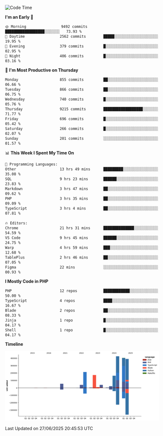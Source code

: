 <!--START_SECTION:waka-->
![Code Time](http://img.shields.io/badge/Code%20Time-3%2C739%20hrs%2049%20mins-blue)

**I'm an Early 🐤** 

```text
🌞 Morning                9492 commits        ██████████████████░░░░░░░   73.93 % 
🌆 Daytime                2562 commits        █████░░░░░░░░░░░░░░░░░░░░   19.95 % 
🌃 Evening                379 commits         █░░░░░░░░░░░░░░░░░░░░░░░░   02.95 % 
🌙 Night                  406 commits         █░░░░░░░░░░░░░░░░░░░░░░░░   03.16 % 
```
📅 **I'm Most Productive on Thursday** 

```text
Monday                   855 commits         ██░░░░░░░░░░░░░░░░░░░░░░░   06.66 % 
Tuesday                  866 commits         ██░░░░░░░░░░░░░░░░░░░░░░░   06.75 % 
Wednesday                740 commits         █░░░░░░░░░░░░░░░░░░░░░░░░   05.76 % 
Thursday                 9215 commits        ██████████████████░░░░░░░   71.77 % 
Friday                   696 commits         █░░░░░░░░░░░░░░░░░░░░░░░░   05.42 % 
Saturday                 266 commits         █░░░░░░░░░░░░░░░░░░░░░░░░   02.07 % 
Sunday                   201 commits         ░░░░░░░░░░░░░░░░░░░░░░░░░   01.57 % 
```


📊 **This Week I Spent My Time On** 

```text
💬 Programming Languages: 
Other                    13 hrs 49 mins      █████████░░░░░░░░░░░░░░░░   35.08 % 
SQL                      9 hrs 23 mins       ██████░░░░░░░░░░░░░░░░░░░   23.83 % 
Markdown                 3 hrs 47 mins       ██░░░░░░░░░░░░░░░░░░░░░░░   09.62 % 
PHP                      3 hrs 35 mins       ██░░░░░░░░░░░░░░░░░░░░░░░   09.09 % 
TypeScript               3 hrs 4 mins        ██░░░░░░░░░░░░░░░░░░░░░░░   07.81 % 

🔥 Editors: 
Chrome                   21 hrs 31 mins      ██████████████░░░░░░░░░░░   54.59 % 
VS Code                  9 hrs 45 mins       ██████░░░░░░░░░░░░░░░░░░░   24.75 % 
Warp                     4 hrs 59 mins       ███░░░░░░░░░░░░░░░░░░░░░░   12.68 % 
TablePlus                2 hrs 46 mins       ██░░░░░░░░░░░░░░░░░░░░░░░   07.05 % 
Figma                    22 mins             ░░░░░░░░░░░░░░░░░░░░░░░░░   00.93 % 
```

**I Mostly Code in PHP** 

```text
PHP                      12 repos            ████████████░░░░░░░░░░░░░   50.00 % 
TypeScript               4 repos             ████░░░░░░░░░░░░░░░░░░░░░   16.67 % 
Blade                    2 repos             ██░░░░░░░░░░░░░░░░░░░░░░░   08.33 % 
Jinja                    1 repo              █░░░░░░░░░░░░░░░░░░░░░░░░   04.17 % 
Shell                    1 repo              █░░░░░░░░░░░░░░░░░░░░░░░░   04.17 % 
```



**Timeline**

![Lines of Code chart](https://raw.githubusercontent.com/abrahamgreyson/abrahamgreyson/main/assets/bar_graph.png)


 Last Updated on 27/06/2025 20:45:53 UTC
<!--END_SECTION:waka-->
